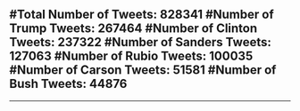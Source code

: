 #Total Number of Tweets: 828341 
#Number of Trump Tweets: 267464
#Number of Clinton Tweets: 237322
#Number of Sanders Tweets: 127063
#Number of Rubio Tweets: 100035
#Number of Carson Tweets: 51581
#Number of Bush Tweets: 44876
---
---
